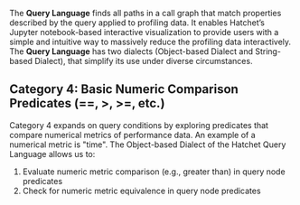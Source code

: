The **Query Language** finds all paths in a call graph that match properties described by the query applied to profiling data. It enables Hatchet’s Jupyter notebook-based interactive visualization to provide users with a simple and intuitive way to massively reduce the profiling data interactively. The **Query Language** has two dialects (Object-based Dialect and String-based Dialect), that simplify its use under diverse circumstances. 

## Category 4: Basic Numeric Comparison Predicates (==, >, >=, etc.)

Category 4 expands on query conditions by exploring predicates that compare numerical metrics of performance data. An example of a numerical metric is "time". The Object-based Dialect of the Hatchet Query Language allows us to:

1. Evaluate numeric metric comparison (e.g., greater than) in query node predicates
2. Check for numeric metric equivalence in query node predicates
